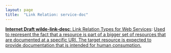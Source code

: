 ```yaml
---
layout: page
title:  "Link Relation: service-doc"
---
```


[**Internet Draft wilde-link-desc**: Link Relation Types for Web Services](/specs/IETF/I-D/wilde-link-desc "Many resources provided on the Web are part of a sets of resources that are provided in a context that is defined and managed by one particular service provider. Often, these sets of resources are referred to as &#34;Web Services&#34; or &#34;Web APIs&#34;. This specification defines two link relations that allow to represent relationships from those resources to ones that provide documentation or descriptions of the Web services. The difference between these concepts is that documentation is primarily intended for human consumers, whereas descriptions are primarily intended for automated consumers."): [Used to represent the fact that a resource is part of a bigger set of resources that are documented at a specific URI. The target resource is expected to provide documentation that is intended for human consumption.]()

